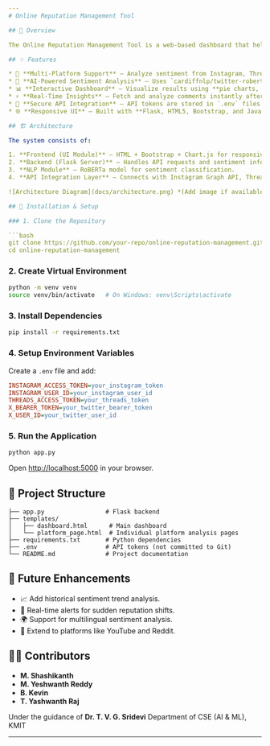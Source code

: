 ```yaml
---
# Online Reputation Management Tool

## 📌 Overview

The Online Reputation Management Tool is a web-based dashboard that helps businesses, content creators, and digital marketers monitor public sentiment across multiple social media platforms. It integrates with **Instagram, Threads, and X (Twitter)** APIs to fetch comments/replies and uses a **RoBERTa-based NLP model** for sentiment analysis.

## ✨ Features

* 🔗 **Multi-Platform Support** – Analyze sentiment from Instagram, Threads, and X in one dashboard.
* 🤖 **AI-Powered Sentiment Analysis** – Uses `cardiffnlp/twitter-roberta-base-sentiment` model to classify comments as **Positive, Neutral, or Negative**.
* 📊 **Interactive Dashboard** – Visualize results using **pie charts, sentiment summary cards, and filters**.
* ⚡ **Real-Time Insights** – Fetch and analyze comments instantly after selecting a post, thread, or tweet.
* 🔐 **Secure API Integration** – API tokens are stored in `.env` files to ensure safe usage.
* 🌐 **Responsive UI** – Built with **Flask, HTML5, Bootstrap, and JavaScript**.

## 🏗️ Architecture

The system consists of:

1. **Frontend (UI Module)** – HTML + Bootstrap + Chart.js for responsive visualization.
2. **Backend (Flask Server)** – Handles API requests and sentiment inference.
3. **NLP Module** – RoBERTa model for sentiment classification.
4. **API Integration Layer** – Connects with Instagram Graph API, Threads API, and Twitter API.

![Architecture Diagram](docs/architecture.png) *(Add image if available)*

## 🚀 Installation & Setup

### 1. Clone the Repository

```bash
git clone https://github.com/your-repo/online-reputation-management.git
cd online-reputation-management
```

### 2. Create Virtual Environment

```bash
python -m venv venv
source venv/bin/activate   # On Windows: venv\Scripts\activate
```

### 3. Install Dependencies

```bash
pip install -r requirements.txt
```

### 4. Setup Environment Variables

Create a `.env` file and add:

```ini
INSTAGRAM_ACCESS_TOKEN=your_instagram_token
INSTAGRAM_USER_ID=your_instagram_user_id
THREADS_ACCESS_TOKEN=your_threads_token
X_BEARER_TOKEN=your_twitter_bearer_token
X_USER_ID=your_twitter_user_id
```

### 5. Run the Application

```bash
python app.py
```

Open [http://localhost:5000](http://localhost:5000) in your browser.

## 📂 Project Structure

```
├── app.py                 # Flask backend
├── templates/
│   ├── dashboard.html      # Main dashboard
│   └── platform_page.html  # Individual platform analysis pages
├── requirements.txt       # Python dependencies
├── .env                   # API tokens (not committed to Git)
└── README.md              # Project documentation
```

## 🔮 Future Enhancements

* 📈 Add historical sentiment trend analysis.
* 📢 Real-time alerts for sudden reputation shifts.
* 🌍 Support for multilingual sentiment analysis.
* 🎥 Extend to platforms like YouTube and Reddit.

## 👨‍💻 Contributors

* **M. Shashikanth**
* **M. Yeshwanth Reddy**
* **B. Kevin**
* **T. Yashwanth Raj**

Under the guidance of **Dr. T. V. G. Sridevi**
Department of CSE (AI & ML), KMIT

---
```

